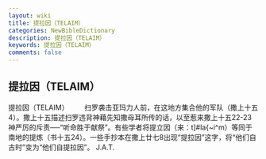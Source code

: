 ```yaml
---
layout: wiki
title: 提拉因（TELAIM）
categories: NewBibleDictionary
description: 提拉因（TELAIM）
keywords: 提拉因（TELAIM）
comments: false
---
```


## 提拉因（TELAIM）



提拉因（TELAIM）
　　扫罗袭击亚玛力人前，在这地方集合他的军队（撒上十五4）。撒上十五描述扫罗违背神藉先知撒母耳所传的话，以至惹来撒上十五22-23神严厉的斥责──“听命胜于献祭”。有些学者将提立因（来：t]#la{~i^m）等同于南地的提炼（书十五24）。一些手抄本在撒上廿七8出现“提拉因”这字，将“他们自古时”变为“他们自提拉因”。
J.A.T.





